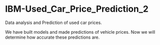# IBM-Used_Car_Price_Prediction_2
Data analysis and Prediction of used car prices.

We have built models and made predictions of vehicle prices. 
Now we will determine how accurate these predictions are.

